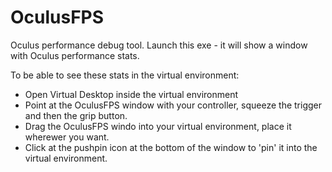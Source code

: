 # OculusFPS
Oculus performance debug tool. Launch this exe - it will show a window with Oculus performance stats.

To be able to see these stats in the virtual environment:
- Open Virtual Desktop inside the virtual environment
- Point at the OculusFPS window with your controller, squeeze the trigger and then the grip button.
- Drag the OculusFPS windo into your virtual environment, place it wherewer you want.
- Click at the pushpin icon at the bottom of the window to 'pin' it into the virtual environment.
